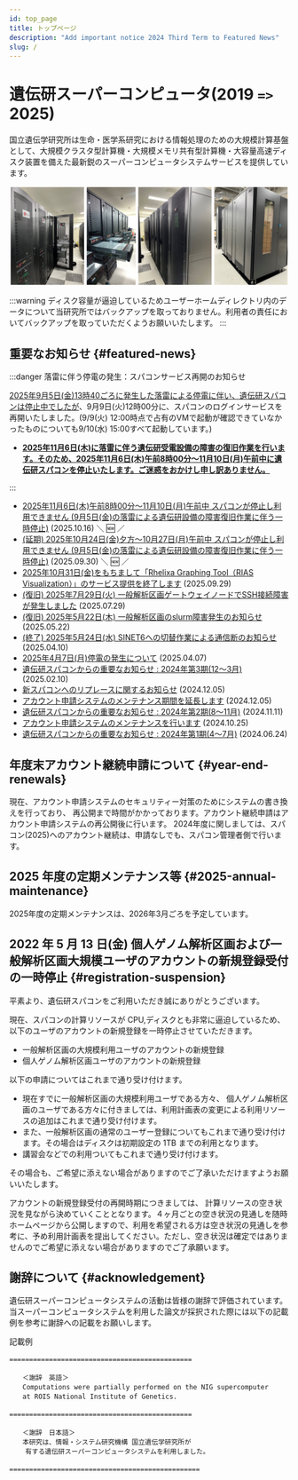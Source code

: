 ```yaml
---
id: top_page
title: トップページ
description: "Add important notice 2024 Third Term to Featured News"
slug: /
---
```


# 遺伝研スーパーコンピュータ(2019 `=>` 2025)


国立遺伝学研究所は生命・医学系研究における情報処理のための大規模計算基盤として、大規模クラスタ型計算機・大規模メモリ共有型計算機・大容量高速ディスク装置を備えた最新鋭のスーパーコンピュータシステムサービスを提供しています。


![top_image](top_image.png)


:::warning
ディスク容量が逼迫しているためユーザーホームディレクトリ内のデータについて当研究所ではバックアップを取っておりません。利用者の責任においてバックアップを取っていただくようお願いいたします。
:::


## 重要なお知らせ {#featured-news}

:::danger 落雷に伴う停電の発生：スパコンサービス再開のお知らせ 

[2025年9月5日(金)13時40ごろに発生した落雷による停電に伴い、遺伝研スパコンは停止中でしたが](/blog/2025-09-08-blackout)、9月9日(火)12時00分に、スパコンのログインサービスを再開いたしました。(9/9(火) 12:00時点で占有のVMで起動が確認できていなかったものについても9/10(水) 15:00すべて起動しています。)

- **[2025年11月6日(木)に落雷に伴う遺伝研受電設備の障害の復旧作業を行います。そのため、2025年11月6日(木)午前8時00分～11月10日(月)午前中に遺伝研スパコンを停止いたします。ご迷惑をおかけし申し訳ありません。](/blog/2025-11-06-power-outage)**

:::

- [2025年11月6日(木)午前8時00分～11月10日(月)午前中 スパコンが停止し利用できません (9月5日(金)の落雷による遺伝研設備の障害復旧作業に伴う一時停止)](/blog/2025-11-06-power-outage) (2025.10.16) ＼ &#x1F195; ／
- [(延期) 2025年10月24日(金)夕方～10月27日(月)午前中 スパコンが停止し利用できません (9月5日(金)の落雷による遺伝研設備の障害復旧作業に伴う一時停止)](/blog/2025-10-25-power-outage) (2025.09.30) ＼ &#x1F195; ／
- [2025年10月31日(金)をもちまして「Rhelixa Graphing Tool（RIAS Visualization）」のサービス提供を終了します](/blog/2025-09-29-news_Rhelixa-rias-visualisation-end-october-2025) (2025.09.29)
- [(復旧) 2025年7月29日(火) 一般解析区画ゲートウェイノードでSSH接続障害が発生しました](/blog/2025-07-29-ssh-failure_ga_gw) (2025.07.29)
- [(復旧) 2025年5月22日(木) 一般解析区画のslurm障害発生のお知らせ](/blog/2025-05-22-Slurm_ga_maintenance) (2025.05.22) 
- [(終了) 2025年5月24日(水) SINET6への切替作業による通信断のお知らせ](/blog/2025-05-24-network) (2025.04.10)
- [2025年4月7日(月)停電の発生について](/blog/2025-04-07-power-outage) (2025.04.07)
- [遺伝研スパコンからの重要なお知らせ : 2024年第3期(12～3月)](/blog/2025-02-10-important_notice_2024_Dec-2025_Mar) (2025.02.10) 
- [新スパコンへのリプレースに関するお知らせ](/blog/2024-12-05-supercomputer_replacement_announcement) (2024.12.05)
- [アカウント申請システムのメンテナンス期間を延長します](/blog/2024-12-05-extened_account_system_maintenance) (2024.12.05)
- [遺伝研スパコンからの重要なお知らせ : 2024年第2期(8～11月)](/blog/2024-11-11-important_notice_2024_Aug-Nov) (2024.11.11)
- [アカウント申請システムのメンテナンスを行います](/blog/2024-10-25-account_system_maintenance) (2024.10.25) 
- [遺伝研スパコンからの重要なお知らせ : 2024年第1期(4～7月)](/blog/2024-06-24-important_notice_2024_April-July) (2024.06.24)


## 年度末アカウント継続申請について {#year-end-renewals}


現在、アカウント申請システムのセキュリティー対策のためにシステムの書き換えを行っており、
再公開まで時間がかかっております。アカウント継続申請はアカウント申請システムの再公開後に行います。
2024年度に関しましては、スパコン(2025)へのアカウント継続は、申請なしでも、スパコン管理者側で行います。




## 2025 年度の定期メンテナンス等 {#2025-annual-maintenance}

2025年度の定期メンテナンスは、2026年3月ごろを予定しています。


## 2022 年 5 月 13 日(金) 個人ゲノム解析区画および一般解析区画大規模ユーザのアカウントの新規登録受付の一時停止 {#registration-suspension}

平素より、遺伝研スパコンをご利用いただき誠にありがとうございます。

現在、スパコンの計算リソースが CPU,ディスクとも非常に逼迫しているため、以下のユーザのアカウントの新規登録を一時停止させていただきます。

- 一般解析区画の大規模利用ユーザのアカウントの新規登録
- 個人ゲノム解析区画ユーザのアカウントの新規登録

以下の申請についてはこれまで通り受け付けます。

- 現在すでに一般解析区画の大規模利用ユーザである方々、 個人ゲノム解析区画のユーザである方々に付きましては、利用計画表の変更による利用リソースの追加はこれまで通り受け付けます。
- また、一般解析区画の通常のユーザー登録についてもこれまで通り受け付けます。その場合はディスクは初期設定の 1TB までの利用となります。
- 講習会などでの利用ついてもこれまで通り受け付けます。


その場合も、ご希望に添えない場合がありますのでご了承いただけますようお願いいたします。

アカウントの新規登録受付の再開時期につきましては、 計算リソースの空き状況を見ながら決めていくこととなります。４ヶ月ごとの空き状況の見通しを随時ホームページから公開しますので、利用を希望される方は空き状況の見通しを参考に、予め利用計画表を提出してください。ただし、空き状況は確定ではありませんのでご希望に添えない場合がありますのでご了承願います。


## 謝辞について {#acknowledgement}

遺伝研スーパーコンピュータシステムの活動は皆様の謝辞で評価されています。当スーパーコンピュータシステムを利用した論文が採択された際には以下の記載例を参考に謝辞への記載をお願いします。

記載例

```
==============================================

　　＜謝辞　英語＞
　　Computations were partially performed on the NIG supercomputer
　　at ROIS National Institute of Genetics.

==============================================

　　＜謝辞　日本語＞
　　本研究は、情報・システム研究機構 国立遺伝学研究所が
    有する遺伝研スーパーコンピュータシステムを利用しました。

================================================

```
